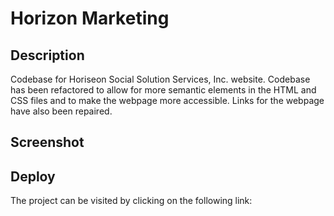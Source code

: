 # Horizon Marketing

## Description
Codebase for Horiseon Social Solution Services, Inc. website. Codebase has been refactored to allow for more semantic elements in the HTML and CSS files and to make the webpage more accessible.  Links for the webpage have also been repaired.

## Screenshot

## Deploy
The project can be visited by clicking on the following link:



